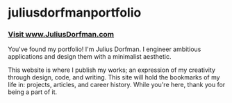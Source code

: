 # juliusdorfmanportfolio

<a name="readme-top"></a>

<!-- ABOUT THE PROJECT -->

### <a href="https://juliusdorfman.com/">Visit www.JuliusDorfman.com</a>

You've found my portfolio! I'm Julius Dorfman. I engineer ambitious applications and design them with a minimalist aesthetic.

This website is where I publish my works; an expression of my creativity through design, code, and writing. This site will hold the bookmarks of my life in: projects, articles, and career history. While you're here, thank you for being a part of it.





